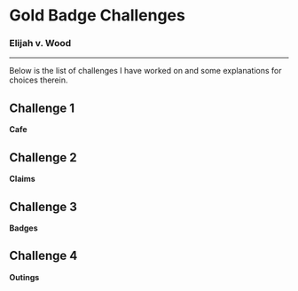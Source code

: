 # Gold Badge Challenges
### Elijah v. Wood
---

Below is the list of challenges I have worked on and some explanations for choices therein.

## Challenge 1
**Cafe**

## Challenge 2
**Claims**

## Challenge 3
**Badges**

## Challenge 4
**Outings**
